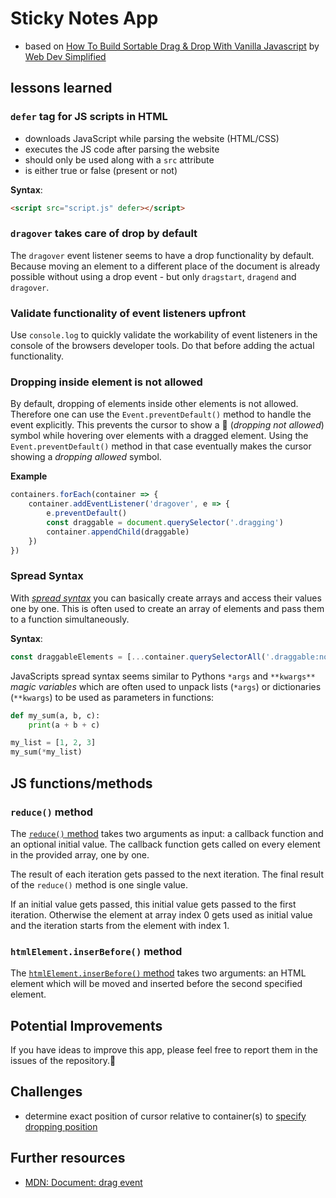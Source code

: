 # Sticky Notes App
- based on [How To Build Sortable Drag & Drop With Vanilla Javascript](https://www.youtube.com/watch?v=jfYWwQrtzzY) by [Web Dev Simplified](https://twitter.com/DevSimplified)

<!-- 
[![app showcase screenshot](https://github.com/Sammeeey/sticky-notes-js/blob/c2d0099a9e8ae293831dbd4d28510e6db816c807/app-screenshot.PNG)](https://sammeeey.github.io/sticky-notes-js/)

https://user-images.githubusercontent.com/49591562/174322872-c5624357-b603-413d-87db-4ac90d25ec40.mp4
-->

## lessons learned
### `defer` tag for JS scripts in HTML
- downloads JavaScript while parsing the website (HTML/CSS)
- executes the JS code after parsing the website
- should only be used along with a `src` attribute
- is either true or false (present or not)

**Syntax**:
```html
<script src="script.js" defer></script>
```

### `dragover` takes care of drop by default
The `dragover` event listener seems to have a drop functionality by default.
Because moving an element to a different place of the document is already possible without using a drop event - but only `dragstart`, `dragend` and `dragover`.
<!-- add screencast of respective drag-drop here
./dragover-drag-drop.mp4
 -->

### Validate functionality of event listeners upfront
Use `console.log` to quickly validate the workability of event listeners in the console of the browsers developer tools.
Do that before adding the actual functionality.

### Dropping inside element is not allowed
By default, dropping of elements inside other elements is not allowed.
Therefore one can use the `Event.preventDefault()` method to handle the event explicitly.
This prevents the cursor to show a 🚫 (*dropping not allowed*) symbol while hovering over elements with a dragged element.
Using the `Event.preventDefault()` method in that case eventually makes the cursor showing a *dropping allowed* symbol.

**Example**
```js
containers.forEach(container => {
    container.addEventListener('dragover', e => {
        e.preventDefault()
        const draggable = document.querySelector('.dragging')
        container.appendChild(draggable)
    })
})
```

### Spread Syntax
With [*spread syntax*](https://developer.mozilla.org/en-US/docs/Web/JavaScript/Reference/Operators/Spread_syntax) you can basically create arrays and access their values one by one.
This is often used to create an array of elements and pass them to a function simultaneously.

**Syntax**:
```js
const draggableElements = [...container.querySelectorAll('.draggable:not(.dragging)')]
```

JavaScripts spread syntax seems similar to Pythons `*args` and `**kwargs**` *magic variables* which are often used to unpack lists (`*args`) or dictionaries (`**kwargs`) to be used as parameters in functions:
```py
def my_sum(a, b, c):
    print(a + b + c)

my_list = [1, 2, 3]
my_sum(*my_list)
```

## JS functions/methods
### `reduce()` method
The [`reduce()` method](https://developer.mozilla.org/en-US/docs/Web/JavaScript/Reference/Global_Objects/Array/Reduce) takes two arguments as input: a callback function and an optional initial value.
The callback function gets called on every element in the provided array, one by one.

The result of each iteration gets passed to the next iteration.
The final result of the `reduce()` method is one single value.

If an initial value gets passed, this initial value gets passed to the first iteration.
Otherwise the element at array index 0 gets used as initial value and the iteration starts from the element with index 1.

### `htmlElement.inserBefore()` method
The [`htmlElement.inserBefore()` method](https://developer.mozilla.org/en-US/docs/Web/API/Node/insertBefore) takes two arguments: an HTML element which will be moved and inserted before the second specified element.

## Potential Improvements
If you have ideas to improve this app, please feel free to report them in the issues of the repository.🤗

## Challenges
- determine exact position of cursor relative to container(s) to [specify dropping position](https://youtu.be/jfYWwQrtzzY?t=705)

## Further resources
- [MDN: Document: drag event](https://developer.mozilla.org/en-US/docs/Web/API/Document/drag_event)